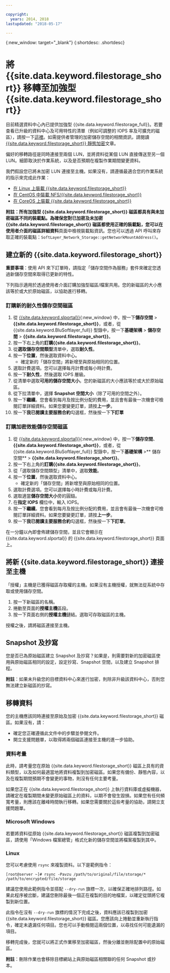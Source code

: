 ```yaml
---

copyright:
  years: 2014, 2018
lastupdated: "2018-05-17"

---
```

{:new_window: target="_blank"}
{:shortdesc: .shortdesc}
 
# 將 {{site.data.keyword.filestorage_short}} 移轉至加強型 {{site.data.keyword.filestorage_short}}

目前精選資料中心內已提供加強型 {{site.data.keyword.filestorage_full}}。若要查看已升級的資料中心及可用特性的清單（例如可調整的 IOPS 率及可擴充的磁區），請按一下[這裡](new-ibm-block-and-file-storage-location-and-features.html)。如需提供者管理的加密儲存空間的相關資訊，請閱讀 [{{site.data.keyword.filestorage_short}} 靜態加密](block-file-storage-encryption-rest.html)文章。

偏好的移轉路徑是同時連接至兩個 LUN，並將資料從某個 LUN 直接傳送至另一個 LUN。細節取決於作業系統，以及是否預期在複製作業期間變更資料。 

我們假設您已將未加密 LUN 連接至主機。如果沒有，請遵循最適合您的作業系統的指示來完成此作業：

- [在 Linux 上裝載 {{site.data.keyword.filestorage_short}}](accessing-file-storage-linux.html)
- [在 CentOS 中裝載 NFS/{{site.data.keyword.filestorage_short}}](mounting-nsf-file-storage.html)
- [在 CoreOS 上裝載 {{site.data.keyword.filestorage_short}}](mounting-storage-coreos.html)

**附註：**所有加強型 {{site.data.keyword.filestorage_short}} 磁區都具有與未加密磁區不同的裝載點。為確保您對已加密及未加密 {{site.data.keyword.filestorage_short}} 磁區都使用正確的裝載點，您可以在使用者介面的**磁區詳細資料**頁面中檢視裝載點資訊。您也可以透過 API 呼叫來存取正確的裝載點：`SoftLayer_Network_Storage::getNetworkMountAddress()`。


## 建立新的 {{site.data.keyword.filestorage_short}}

**重要事項**：使用 API 來下訂單時，請指定「儲存空間作為服務」套件來確定您透過新儲存空間來取得已更新的特性。

下列指示適用於透過使用者介面訂購加強型磁區/檔案共用。您的新磁區的大小應該等於或大於原始磁區，以協助進行移轉。

### 訂購新的耐久性儲存空間磁區

1. 從 [{{site.data.keyword.slportal}}](https://control.softlayer.com/){:new_window} 中，按一下**儲存空間** > **{{site.data.keyword.filestorage_short}}**，或者，從 {{site.data.keyword.BluSoftlayer_full}} 型錄中，按一下**基礎架構** > **儲存空間** > **{{site.data.keyword.filestorage_short}}**。
2. 按一下右上角的**訂購{{site.data.keyword.filestorage_short}}**。 
3. 從**選取儲存空間類型**清單中，選取**耐久性**。
4. 按一下**位置**，然後選取資料中心。
   - 確定新的「儲存空間」將新增至與原始相同的位置。
5. 選取計費選項。您可以選擇每月計費或每小時計費。
6. 按一下**耐久性**，然後選取 IOPS 層級。
6. 從清單中選取**可用的儲存空間大小**。您的新磁區的大小應該等於或大於原始磁區。
7. 從下拉清單中，選擇 **Snapshot 空間大小**（除了可用的空間之外）。
8. 按一下**繼續**。您會看到每月及按比例分配的費用，並且會有最後一次機會可檢閱訂單詳細資料。如果您要變更訂單，請按**上一步**。
9. 按一下**我已閱讀主要服務合約**勾選框，然後按一下**下訂單**
 
### 訂購加密效能儲存空間磁區

1. 從 [{{site.data.keyword.slportal}}](https://control.softlayer.com/){:new_window} 中，按一下**儲存空間**、**{{site.data.keyword.filestorage_short}}**，或者，從 {{site.data.keyword.BluSoftlayer_full}} 型錄中，按一下**基礎架構** >** 儲存空間** > **{{site.data.keyword.filestorage_short}}**。
2. 按一下右上角的**訂購{{site.data.keyword.filestorage_short}}**。 
3. 從「選取儲存空間類型」清單中，選取**效能**。
4. 按一下**位置**，然後選取資料中心。
    -  確定新的「儲存空間」將新增至與原始相同的位置。
5. 選取計費選項。您可以選擇每小時計費或每月計費。
6. 選取適當**儲存空間大小**旁的圓鈕。
6. 在**指定 IOPS** 欄位中，輸入 IOPS。
7. 按一下**繼續**。您會看到每月及按比例分配的費用，並且會有最後一次機會可檢閱訂單詳細資料。如果您要變更訂單，請按**上一步**。
8. 按一下**我已閱讀主要服務合約**勾選框，然後按一下**下訂單**。

在一分鐘以內即會佈建儲存空間，並且它會顯示在 {{site.data.keyword.slportal}} 的 {{site.data.keyword.filestorage_short}} 頁面上。

 
## 將新 {{site.data.keyword.filestorage_short}} 連接至主機

「授權」主機是已獲得磁區存取權的主機。如果沒有主機授權，就無法從系統中存取或使用儲存空間。

1. 按一下新磁區的名稱。
2. 捲動至頁面的**授權主機**區段。
3. 按一下頁面右側的**授權主機**鏈結。選取可存取磁區的主機。

授權之後，請將磁區連接至主機。

 
## Snapshot 及抄寫

您是否已為原始磁區建立 Snapshot 及抄寫？如果是，則需要對新的加密磁區使用與原始磁區相同的設定，設定抄寫、Snapshot 空間，以及建立 Snapshot 排程。 

**附註**：如果未升級您的目標資料中心來進行加密，則除非升級該資料中心，否則您無法建立新磁區的抄寫。

 
## 移轉資料

您的主機應該同時連接至原始及加密 {{site.data.keyword.filestorage_short}} 磁區。如果沒有，請：

- 確定您正確遵循此文件中的步驟並參閱文件。
- 開立支援問題單，以取得將兩個磁區連接至主機的進一步協助。

### 資料考量

此時，請考量您在原始 {{site.data.keyword.filestorage_short}} 磁區上具有的資料類型，以及如何最適當地將資料複製到加密磁區。如果您有備份、靜態內容，以及在複製期間預期不會變更的事物，則沒有任何主要考量。

如果您正在 {{site.data.keyword.filestorage_short}} 上執行資料庫或虛擬機器，請確定在複製期間未變更原始磁區上的資料，以期不會發生毀損。如果您有任何頻寬考量，則應該在離峰時間執行移轉。如果您需要關於這些考量的協助，請開立支援問題單。

### Microsoft Windows

若要將資料從原始 {{site.data.keyword.filestorage_short}} 磁區複製到加密磁區，請使用「Windows 檔案總管」格式化新的儲存空間並將檔案複製到其中。

### Linux

您可以考慮使用 `rsync` 來複製資料。以下是範例指令：

```
[root@server ~]# rsync -Pavzu /path/to/original/file/storage/* /path/to/encrypted/file/storage
```

建議您使用此範例指令並搭配 `--dry-run` 旗標一次，以確保正確地排列路徑。如果此程序被岔斷，建議您刪除最後一個正在複製的目的地檔案，以確定從頭將它複製到新位置。

此指令在沒有 `--dry-run` 旗標的情況下完成之後，資料應該已複製到加密 {{site.data.keyword.filestorage_short}} 磁區。您應該向上捲動並重新執行指令，確定未遺漏任何項目。您也可以手動檢閱這兩個位置，以尋找任何可能遺漏的項目。

移轉完成後，您就可以將正式作業移至加密磁區，然後分離並刪除配置中的原始磁區。 

**附註**：刪除作業也會移除目標網站上與原始磁區相關聯的任何 Snapshot 或抄本。
